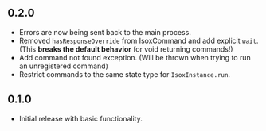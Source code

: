 ## 0.2.0
- Errors are now being sent back to the main process.
- Removed `hasResponseOverride` from IsoxCommand and add explicit `wait`. (This **breaks the default behavior** for void returning commands!)
- Add command not found exception. (Will be thrown when trying to run an unregistered command)
- Restrict commands to the same state type for `IsoxInstance.run`.

## 0.1.0
- Initial release with basic functionality.
